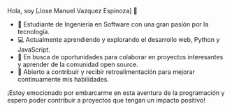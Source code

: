  Hola, soy [Jose Manuel Vazquez Espinoza] 👋

- 🌱 Estudiante de Ingeniería en Software con una gran pasión por la tecnología.
- 💻 Actualmente aprendiendo y explorando el desarrollo web, Python y JavaScript.
- 🎯 En busca de oportunidades para colaborar en proyectos interesantes y aprender de la comunidad open source.
- 🤝 Abierto a contribuir y recibir retroalimentación para mejorar continuamente mis habilidades.

¡Estoy emocionado por embarcarme en esta aventura de la programación y espero poder contribuir a proyectos que tengan un impacto positivo!

